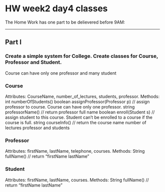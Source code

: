 # HW week2 day4 classes

The Home Work has one part to be delievered before 9AM: 

----
## Part I
### Create a simple system for College. Create classes for Course, Professor and Student. 
Course can have only one professor and many student

### Course 
Attributes: CourseName, number_of_lectures, students, professor.
Methods:
int numberOfStudents()
boolean assignProfessor(Professor p) // assign professor to course. Course can have only one professor.
string professorName() // return professor full name
boolean enroll(Student s) // assign student to this course. Student can’t be enrolled to a course if the course is full.
string courseInfo() // return the course name number of lectures professor and students

### Professor 
Attributes: firstName, lastName, telephone,  courses. 
Methods: String fullName() // return “firstName lastName”

### Student
Attributes: firstName, lastName, courses.
Methods: String fullName() // return “firstName lastName”

